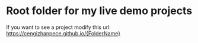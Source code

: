 

 # Root folder for my live demo projects
 
 If you want to see a project modify this url:  https://cengizhanpece.github.io/{FolderName}

